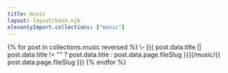 ```yaml
---
title: music
layout: layout/base.njk
eleventyImport.collections: ["music"]
---
```


<div class="pages-article">
{% for post in collections.music reversed %}
 \- [{{ post.data.title || post.data.title != "" ? post.data.title : post.data.page.fileSlug }}](/music/{{ post.data.page.fileSlug }})
{% endfor %}
<div>